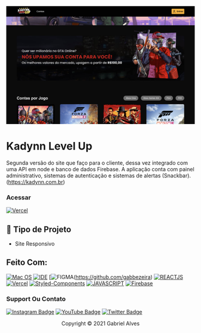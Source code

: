 <img src="image-readme.png" alt="exemplo imagem">

# Kadynn Level Up

Segunda versão do site que faço para o cliente, dessa vez integrado com uma API em node e banco de dados Firebase. A aplicação conta com painel administrativo, sistemas de autenticação e sistemas de alertas (Snackbar). (https://kadynn.com.br)

### Acessar
[![Vercel](https://img.shields.io/badge/vercel-%23000000.svg?style=for-the-badge&logo=vercel&logoColor=white)](https://kadynn.com.br)

## 🔧 Tipo de Projeto

- Site Responsivo

## Feito Com:
[![Mac OS](https://img.shields.io/badge/mac%20os-000000?style=for-the-badge&logo=macos&logoColor=F0F0F0)](https://github.com/gabbezeira)
[![IDE](https://img.shields.io/badge/Visual_studio_code-0078D4?style=for-the-badge&logo=visual%20studio%20code&logoColor=white)](https://github.com/gabbezeira)
[![FIGMA](https://img.shields.io/badge/figma-%23F24E1E.svg?style=for-the-badge&logo=figma&logoColor=white)(https://github.com/gabbezeira)
[![REACTJS](https://shields.io/badge/react-black?logo=react&style=for-the-badge)](https://github.com/gabbezeira)
[![Vercel](https://img.shields.io/badge/vercel-%23000000.svg?style=for-the-badge&logo=vercel&logoColor=white)](https://github.com/gabbezeira)
[![Styled-Components](https://img.shields.io/badge/Styled_Components-DB7093?style=for-the-badge&logo=styled-components&logoColor=white)](https://github.com/gabbezeira)
[![JAVASCRIPT](https://img.shields.io/badge/JavaScript-F7DF1E?style=for-the-badge&logo=javascript&logoColor=black)](https://github.com/gabbezeira)
[![Firebase](https://img.shields.io/badge/firebase-ffca28?style=for-the-badge&logo=firebase&logoColor=black)](https://github.com/gabbezeira)

### Support Ou Contato

[![Instagram Badge](https://img.shields.io/badge/Instagram-E4405F?style=for-the-badge&logo=instagram&logoColor=white)](https://instagram.com/gbr.code/)
[![YouTube Badge](https://img.shields.io/badge/YouTube-FF0000?style=for-the-badge&logo=youtube&logoColor=white)](https://www.youtube.com/channel/UC4pNKzi1GP58B0HZcWUhZyQ)
[![Twitter Badge](https://img.shields.io/badge/Twitter-1DA1F2?style=for-the-badge&logo=twitter&logoColor=white)](https://twitter.com/gabrielberners)

<p align="center">Copyright © 2021 Gabriel Alves</p>
